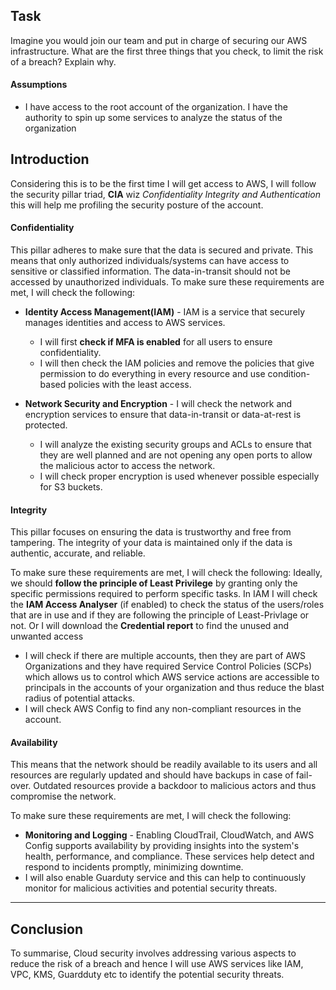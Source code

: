 ## Task
Imagine you would join our team and put in charge of securing our AWS infrastructure. What are the first three things that you check, to limit the risk of a breach? Explain why.

#### Assumptions
- I have access to the root account of the organization.
I have the authority to spin up some services to analyze the status of the organization

## Introduction

Considering this is to be the first time I will get access to AWS, I will follow the security pillar triad,  **CIA** wiz *Confidentiality Integrity and Authentication* this will help me profiling the security posture of the account.

#### Confidentiality
This pillar adheres to make sure that the data is secured and private. This means that only authorized individuals/systems can have access to sensitive or classified information. The data-in-transit should not be accessed by unauthorized individuals.
To make sure these requirements are met, I will check the following:

- **Identity Access Management(IAM)** - IAM is a service that securely manages identities and access to AWS services. 
  - I will first **check if MFA is enabled** for all users to ensure confidentiality.
  - I will then check the IAM policies and remove the policies that give permission to do everything in every resource and use condition-based policies with the least access.
  
- **Network Security and Encryption** - I will check the network and encryption services to ensure that data-in-transit or data-at-rest is protected.
  - I will analyze the existing security groups and ACLs to ensure that they are well planned and are not opening any open ports to allow the malicious actor to access the network.
  - I will check proper encryption is used whenever possible especially for S3 buckets.


#### Integrity

This pillar focuses on ensuring the data is trustworthy and free from tampering. The integrity of your data is maintained only if the data is authentic, accurate, and reliable.  

To make sure these requirements are met, I will check the following:
Ideally, we should **follow the principle of Least Privilege** by granting only the specific permissions required to perform specific tasks. In IAM I will check the **IAM Access Analyser** (if enabled) to check the status of the users/roles that are in use and if they are following the principle of Least-Privlage or not. Or I will download the **Credential report** to find the unused and unwanted access
- I will check if there are multiple accounts, then they are part of AWS Organizations and they have required Service Control Policies (SCPs) which allows us to control which AWS service actions are accessible to principals in the accounts of your organization and thus reduce the blast radius of potential attacks.
- I will check AWS Config to find any non-compliant resources in the account.

#### Availability

This means that the network should be readily available to its users and all resources are regularly updated and should have backups in case of fail-over. Outdated resources provide a backdoor to malicious actors and thus compromise the network.

To make sure these requirements are met, I will check the following:
- **Monitoring and Logging** - Enabling CloudTrail, CloudWatch, and AWS Config supports availability by providing insights into the system's health, performance, and compliance. These services help detect and respond to incidents promptly, minimizing downtime.
- I will also enable Guarduty service and this can help to continuously monitor for malicious activities and potential security threats.
  

-----

## Conclusion

To summarise, Cloud security involves addressing various aspects to reduce the risk of a breach and hence I will use AWS services like IAM, VPC, KMS, Guardduty etc to identify the potential security threats.